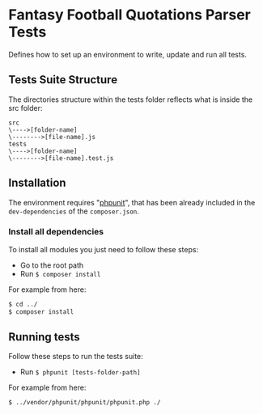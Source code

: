 # Fantasy Football Quotations Parser Tests
Defines how to set up an environment to write, update and run all tests.

## Tests Suite Structure
The directories structure within the tests folder reflects what is inside the src folder:
```
src
\---->[folder-name]
\-------->[file-name].js
tests
\---->[folder-name]
\-------->[file-name].test.js
```

## Installation
The environment requires "[phpunit](https://phpunit.de/)", that has been already included in the `dev-dependencies` of the `composer.json`.

### Install all dependencies
To install all modules you just need to follow these steps:

- Go to the root path
- Run `$ composer install`

For example from here:
```sh
$ cd ../
$ composer install
```

## Running tests
Follow these steps to run the tests suite:

- Run `$ phpunit [tests-folder-path]`

For example from here:
```sh
$ ../vendor/phpunit/phpunit/phpunit.php ./
```
